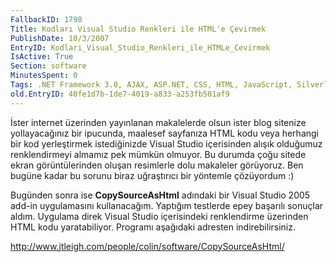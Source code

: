 ```yaml
---
FallbackID: 1798
Title: Kodları Visual Studio Renkleri ile HTML'e Çevirmek
PublishDate: 10/3/2007
EntryID: Kodlari_Visual_Studio_Renkleri_ile_HTMLe_Cevirmek
IsActive: True
Section: software
MinutesSpent: 0
Tags: .NET Framework 3.0, AJAX, ASP.NET, CSS, HTML, JavaScript, Silverlight, Visual Basic 2005, Visual Studio 2005, Visual Basic .NET
old.EntryID: 40fe1d7b-1de7-4019-a833-a253fb501af9
---
```

İster internet üzerinden yayınlanan makalelerde olsun ister blog
sitenize yollayacağınız bir ipucunda, maalesef sayfanıza HTML kodu veya
herhangi bir kod yerleştirmek istediğinizde Visual Studio içerisinden
alışık olduğumuz renklendirmeyi almamız pek mümkün olmuyor. Bu durumda
çoğu sitede ekran görüntülerinden oluşan resimlerle dolu makaleler
görüyoruz. Ben bugüne kadar bu sorunu biraz uğraştırıcı bir yöntemle
çözüyordum :)

Bugünden sonra ise **CopySourceAsHtml** adındaki bir Visual Studio 2005
add-in uygulamasını kullanacağım. Yaptığım testlerde epey başarılı
sonuçlar aldım. Uygulama direk Visual Studio içerisindeki renklendirme
üzerinden HTML kodu yaratabiliyor. Programı aşağıdaki adresten
indirebilirsiniz.

<http://www.jtleigh.com/people/colin/software/CopySourceAsHtml/>


